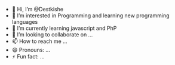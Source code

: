 - 👋 Hi, I’m @Destkishe
- 👀 I’m interested in Programming and learning new programming languages
- 🌱 I’m currently learning javascript and PhP
- 💞️ I’m looking to collaborate on ...
- 📫 How to reach me ...
- 😄 Pronouns: ...
- ⚡ Fun fact: ...

<!---
Destkishe/Destkishe is a ✨ special ✨ repository because its `README.md` (this file) appears on your GitHub profile.
You can click the Preview link to take a look at your changes.
--->
